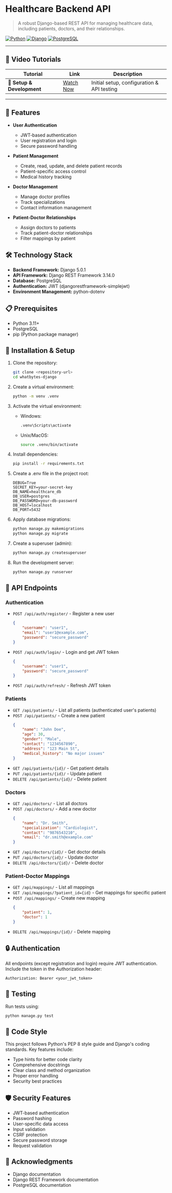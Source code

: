 # Healthcare Backend API

> A robust Django-based REST API for managing healthcare data, including patients, doctors, and their relationships.

[![Python](https://img.shields.io/badge/Python-3.9+-blue.svg)](https://python.org)
[![Django](https://img.shields.io/badge/Django-5.2.4-green.svg)](https://djangorestframework.org)
[![PostgreSQL](https://img.shields.io/badge/PostgreSQL-Database-blue.svg)](https://postgresql.org)

---
## 🎥 Video Tutorials

| Tutorial | Link | Description |
|----------|------|-------------|
| 🚀 **Setup & Development** | [Watch Now](https://drive.google.com/file/d/1ypI4K_Qgz6Cr1zpiH0wcu1A8JsUN9AkB/view?usp=drive_link) | Initial setup, configuration & API testing |


---
## 🚀 Features

- **User Authentication**
  - JWT-based authentication
  - User registration and login
  - Secure password handling

- **Patient Management**
  - Create, read, update, and delete patient records
  - Patient-specific access control
  - Medical history tracking

- **Doctor Management**
  - Manage doctor profiles
  - Track specializations
  - Contact information management

- **Patient-Doctor Relationships**
  - Assign doctors to patients
  - Track patient-doctor relationships
  - Filter mappings by patient

## 🛠️ Technology Stack

- **Backend Framework:** Django 5.0.1
- **API Framework:** Django REST Framework 3.14.0
- **Database:** PostgreSQL
- **Authentication:** JWT (djangorestframework-simplejwt)
- **Environment Management:** python-dotenv

## 📋 Prerequisites

- Python 3.11+
- PostgreSQL
- pip (Python package manager)

## 🔧 Installation & Setup

1. Clone the repository:
   ```bash
   git clone <repository-url>
   cd whatbytes-django
   ```

2. Create a virtual environment:
   ```bash
   python -m venv .venv
   ```

3. Activate the virtual environment:
   - Windows:
     ```bash
     .venv\Scripts\activate
     ```
   - Unix/MacOS:
     ```bash
     source .venv/bin/activate
     ```

4. Install dependencies:
   ```bash
   pip install -r requirements.txt
   ```

5. Create a .env file in the project root:
   ```env
   DEBUG=True
   SECRET_KEY=your-secret-key
   DB_NAME=healthcare_db
   DB_USER=postgres
   DB_PASSWORD=your-db-password
   DB_HOST=localhost
   DB_PORT=5432
   ```

6. Apply database migrations:
   ```bash
   python manage.py makemigrations
   python manage.py migrate
   ```

7. Create a superuser (admin):
   ```bash
   python manage.py createsuperuser
   ```

8. Run the development server:
   ```bash
   python manage.py runserver
   ```

## 🔑 API Endpoints

### Authentication
- `POST /api/auth/register/` - Register a new user
  ```json
  {
      "username": "user1",
      "email": "user1@example.com",
      "password": "secure_password"
  }
  ```
- `POST /api/auth/login/` - Login and get JWT token
  ```json
  {
      "username": "user1",
      "password": "secure_password"
  }
  ```
- `POST /api/auth/refresh/` - Refresh JWT token

### Patients
- `GET /api/patients/` - List all patients (authenticated user's patients)
- `POST /api/patients/` - Create a new patient
  ```json
  {
      "name": "John Doe",
      "age": 30,
      "gender": "Male",
      "contact": "1234567890",
      "address": "123 Main St",
      "medical_history": "No major issues"
  }
  ```
- `GET /api/patients/{id}/` - Get patient details
- `PUT /api/patients/{id}/` - Update patient
- `DELETE /api/patients/{id}/` - Delete patient

### Doctors
- `GET /api/doctors/` - List all doctors
- `POST /api/doctors/` - Add a new doctor
  ```json
  {
      "name": "Dr. Smith",
      "specialization": "Cardiologist",
      "contact": "9876543210",
      "email": "dr.smith@example.com"
  }
  ```
- `GET /api/doctors/{id}/` - Get doctor details
- `PUT /api/doctors/{id}/` - Update doctor
- `DELETE /api/doctors/{id}/` - Delete doctor

### Patient-Doctor Mappings
- `GET /api/mappings/` - List all mappings
- `GET /api/mappings/?patient_id={id}` - Get mappings for specific patient
- `POST /api/mappings/` - Create new mapping
  ```json
  {
      "patient": 1,
      "doctor": 1
  }
  ```
- `DELETE /api/mappings/{id}/` - Delete mapping

## 🔒 Authentication

All endpoints (except registration and login) require JWT authentication. Include the token in the Authorization header:

```http
Authorization: Bearer <your_jwt_token>
```

## 🧪 Testing

Run tests using:
```bash
python manage.py test
```

## 📝 Code Style

This project follows Python's PEP 8 style guide and Django's coding standards. Key features include:
- Type hints for better code clarity
- Comprehensive docstrings
- Clear class and method organization
- Proper error handling
- Security best practices

## 🛡️ Security Features

- JWT-based authentication
- Password hashing
- User-specific data access
- Input validation
- CSRF protection
- Secure password storage
- Request validation


## 🙏 Acknowledgments

- Django documentation
- Django REST Framework documentation
- PostgreSQL documentation
